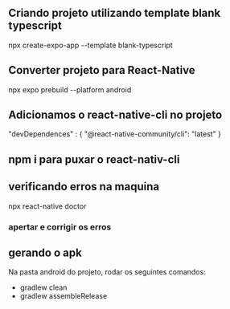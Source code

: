 ## Criando projeto utilizando template blank typescript
npx create-expo-app --template blank-typescript 

## Converter projeto para React-Native
npx expo prebuild --platform android

## Adicionamos o react-native-cli no projeto
"devDependences" : {
  "@react-native-community/cli": "latest"
}

## npm i para puxar o react-nativ-cli

## verificando erros na maquina
npx react-native doctor

### apertar e corrigir os erros

## gerando o apk
Na pasta android do projeto, rodar os seguintes comandos:
- gradlew clean
- gradlew assembleRelease